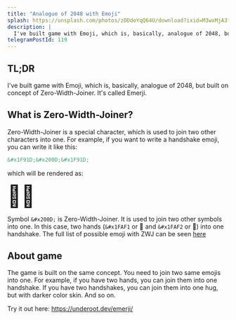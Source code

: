 ```yaml
---
title: "Analogue of 2048 with Emoji"
splash: https://unsplash.com/photos/zDDdoYqQ64U/download?ixid=M3wxMjA3fDB8MXxzZWFyY2h8NHx8ZW1vaml8ZW58MHx8fHwxNzAwNTQ4NjQ0fDA&force=true&w=2400
description: |
  I've built game with Emoji, which is, basically, analogue of 2048, but built on concept of Zero-Width-Joiner. It's called Emerji.
telegramPostId: 119
---
```


## TL;DR

I've built game with Emoji, which is, basically, analogue of 2048, but built on concept of Zero-Width-Joiner. It's called Emerji.

## What is Zero-Width-Joiner?

Zero-Width-Joiner is a special character, which is used to join two other characters into one. For example, if you want to write a handshake emoji, you can write it like this:

```html
&#x1F91D;&#x200D;&#x1F91D;
```

which will be rendered as:

<div>
	<span style="font-size: 3rem;">&#x1FAF1;&#x200D;&#x1FAF2;</span>
</div>

Symbol `&#x200D;` is Zero-Width-Joiner. It is used to join two other symbols into one. In this case, two hands (`&#x1FAF1` or 🫱 and `&#x1FAF2` or 🫲) into one handshake. The full list of possible emoji with ZWJ can be seen <a href="https://unicode.org/emoji/charts/emoji-zwj-sequences.html" target="_blank">here</a>

## About game

The game is built on the same concept. You need to join two same emojis into one. For example, if you have two hands, you can join them into one handshake. If you have two handshakes, you can join them into one hug, but with darker color skin. And so on.

Try it out here: <a href="https://underoot.dev/emerji/" target="_blank">https://underoot.dev/emerji/</a>
